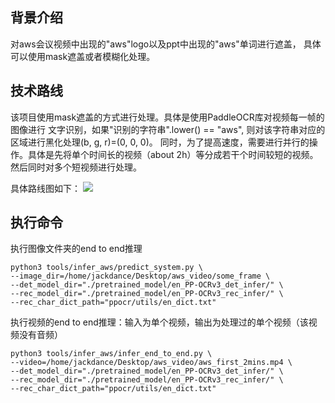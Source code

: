 ## 背景介绍
对aws会议视频中出现的"aws"logo以及ppt中出现的"aws"单词进行遮盖，
具体可以使用mask遮盖或者模糊化处理。

## 技术路线
该项目使用mask遮盖的方式进行处理。具体是使用PaddleOCR库对视频每一帧的图像进行
文字识别，如果"识别的字符串".lower() == "aws", 则对该字符串对应的区域进行黑化处理(b, g, r)=(0, 0, 0)。
同时，为了提高速度，需要进行并行的操作。具体是先将单个时间长的视频（about 2h）等分成若干个时间较短的视频。然后同时对多个短视频进行处理。

具体路线图如下：
![](https://i.postimg.cc/V6bvck8R/Technology-Roadmap.jpg)

## 执行命令
执行图像文件夹的end to end推理
```commandline
python3 tools/infer_aws/predict_system.py \
--image_dir=/home/jackdance/Desktop/aws_video/some_frame \
--det_model_dir="./pretrained_model/en_PP-OCRv3_det_infer/" \
--rec_model_dir="./pretrained_model/en_PP-OCRv3_rec_infer/" \
--rec_char_dict_path="ppocr/utils/en_dict.txt"
```

执行视频的end to end推理：输入为单个视频，输出为处理过的单个视频（该视频没有音频）
```commandline
python3 tools/infer_aws/infer_end_to_end.py \
--video=/home/jackdance/Desktop/aws_video/aws_first_2mins.mp4 \
--det_model_dir="./pretrained_model/en_PP-OCRv3_det_infer/" \
--rec_model_dir="./pretrained_model/en_PP-OCRv3_rec_infer/" \
--rec_char_dict_path="ppocr/utils/en_dict.txt"
```